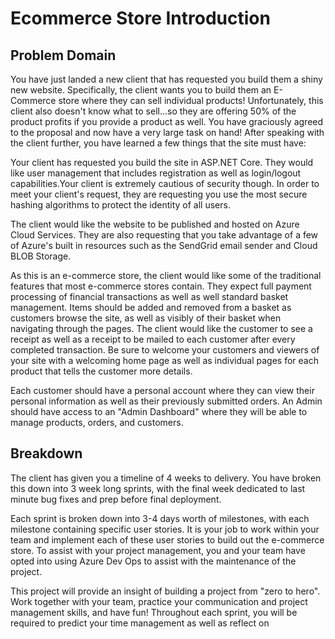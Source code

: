# Ecommerce Store Introduction

## Problem Domain

You have just landed a new client that has requested you build them a shiny new website. Specifically, the client wants you to build them an E-Commerce store where they can sell individual products! Unfortunately, this client also doesn't know what to sell...so they are offering 50% of the product profits if you provide a product as well. You have graciously agreed to the proposal and now have a very large task on hand! After speaking with the client further, you have learned a few things that the site must have:

Your client has requested you build the site in ASP.NET Core. They would like user management that includes registration as well as login/logout capabilities.Your client is extremely cautious of security though. In order to meet your client's request, they are requesting you use the most secure hashing algorithms to protect the identity of all users. 

The client would like the website to be published and hosted on Azure Cloud Services. They are also requesting that you take advantage of a few of Azure's built in resources such as the SendGrid email sender and Cloud BLOB Storage. 

As this is an e-commerce store, the client would like some of the traditional features that most e-commerce stores contain. They expect full payment processing of financial transactions as well as well standard basket management. Items should be added and removed from a basket as customers browse the site, as well as visibly of their basket when navigating through the pages. The client would like the customer to see a receipt as well as a receipt to be mailed to each customer after every completed transaction. Be sure to welcome your customers and viewers of your site with a welcoming home page as well as individual pages for each product that tells the customer more details.

Each customer should have a personal account where they can view their personal information as well as their previously submitted orders. An Admin should have access to an "Admin Dashboard" where they will be able to manage products, orders, and customers. 

## Breakdown
The client has given you a timeline of 4 weeks to delivery. You have broken this down into 3 week long sprints, with the final week dedicated to last minute bug fixes and prep before final deployment. 

Each sprint is broken down into 3-4 days worth of milestones, with each milestone containing specific user stories. It is your job to work within your team and implement each of these user stories to build out the e-commerce store. To assist with your project management, you and your team have opted into using Azure Dev Ops to assist with the maintenance of the project. 

This project will provide an insight of building a project from "zero to hero". Work together with your team, practice your communication and project management skills, and have fun! Throughout each sprint, you will be required to predict your time management as well as reflect on 


 